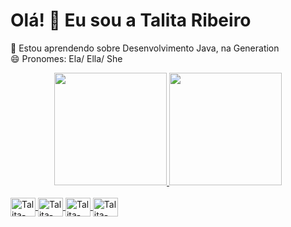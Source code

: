 # Olá! 👋 Eu sou a Talita Ribeiro 

🌱 Estou aprendendo sobre Desenvolvimento Java, na Generation  
😄 Pronomes: Ela/ Ella/ She

<div align="center">
  <a href="https://github.com/talitarribeiro">
  <img height="180" src="https://github-readme-stats.vercel.app/api?username=talitarribeiro&show_icons=true&theme=Light colorblind&include_all_commits=true&count_private=true"/>
  <img height="180" src="https://github-readme-stats.vercel.app/api/top-langs/?username=talitarribeiro&layout=compact&langs_count=7&theme=Light colorblind"/>
</div>
  
<div style="display: inline_block"><br>
 <img align="center" alt="Talita-HTML" height="30" width="40" src="https://cdn.jsdelivr.net/gh/devicons/devicon/icons/html5/html5-original.svg">
 <img align="center" alt="Talita-CSS" height="30" width="40" src="https://cdn.jsdelivr.net/gh/devicons/devicon/icons/css3/css3-original.svg">
 <img align="center" alt="Talita-Js" height="30" width="40" src="https://cdn.jsdelivr.net/gh/devicons/devicon/icons/javascript/javascript-original.svg">
  <img align="center" alt="Talita-Java" height="30" width="40" src="https://cdn.jsdelivr.net/gh/devicons/devicon/icons/java/java-original.svg">
  
  
</div>
